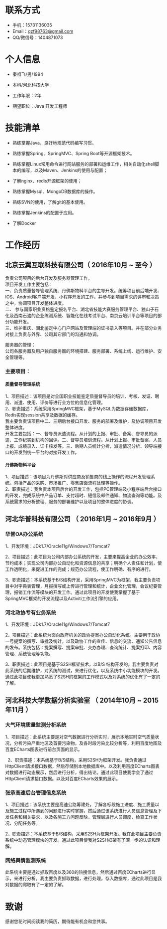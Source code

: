 
# 联系方式


- 手机：15731136035
- Email：qzf98763@gmail.com 
- QQ/微信号：1404871073

# 个人信息

 - 秦祖飞/男/1994
 - 本科/河北科技大学
 - 工作年限：2年

 - 期望职位：Java 开发工程师
 

# 技能清单

- 熟练掌握Java，良好地规范代码编写习惯。

- 熟练掌握Spring、SpringMVC、Spring Boot等开源框架技术。

- 熟练掌握Linux常用命令进行网站服务的部署和运维工作，相关自动化shell脚本的编写，以及Maven、Jenkins的使用与配置；

- 了解nginx、redis开源框架的使用；

- 熟练掌握Mysql、MongoDB数据库的操作。

- 熟练SVN的使用，了解git的基本使用。

- 熟练掌握Jenkins的配置于应用。

- 了解Docker


    
# 工作经历
## 北京云翼互联科技有限公司（ 2016年10月 ~ 至今 ）
负责公司项目的后台开发及服务器管理工作。  
项目开发工作主要包括：  
一、负责质量督导管理系统、丹佛斯物料平台的主导开发。统筹项目前后端开发、IOS、Android客户端开发、小程序开发的工作。并参与到项目需求的评审和决策之中，协调项目开发整体进度。  
二、 参与国家职业资格鉴定报名平台、湖北省技能大赛服务管理平台、独山子石化及西南石油的企业练测系统、智能化在线考试平台、南京云培训平台等项目的部分功能开发。  
三、维护重庆、湖北鉴定中心门户网站及管理端的证书录入等项目。并在部分业务对接上负责与外界、公司其它部门的沟通和协调。    

服务器的管理：  
公司各服务器及用户独自服务器的环境搭建、服务部署、系统上线、运行维护、安全管理等。  
### 主要项目：
####  质量督导管理系统
1、项目描述：该项目是对全国职业技能鉴定质量督导员的培训、考核、发证、聘用、派遣、使用、评价等进行全方位的信息化管理。  
2、职责描述：系统采用SpringMVC框架，基于MySQL为数据存储数据库，Redis实现session共享及数据的缓存。  
我主要负责该项目中二、三期后台接口开发、服务的部署及维护，及协调项目开发整体进度。  
开发主要包括：一、督导员派遣流程。从计划的上报、审批、备案、督导员的派遣、工作纪实到机构的回评。二、督导员培训流程。从计划上报、审批备案、人员上报、成绩录入、证卡核发等。三、后期人员统计分析，派遣情况分析、领导端接口的开发到统一平台的对接开发工作。  
#### 丹佛斯物料平台

1、项目描述：该项目为丹佛斯对供应商及销售商的线上操作的流程开发管理系统。包括产品的采购、市场推广、零售店面流程处理等操作。  
2、职责描述：我负责本项目后台的开发工作，包括PC管理端及小程序端后台接口的开发，完成系统中产品订单、支付超时、短信及邮件通知、物流查询等功能。及系统需求的分析整理、服务的部署维护以及项目的整体进度的协调。  

## 河北华普科技有限公司 （ 2016年1月 ~ 2016年9月 ）

### 华普OA办公系统 
  1、开发环境：JDk1.7/Oracle11g/Windows7/Tomcat7

  2、项目描述：此项目为公司内部办公系统的开发，主要来提高企业的办公效率，节约成本；实现公司内部办公自动化和资源信息的共享；明确个人责任和计划，使工作透明化，来促进工作的完成；规范办公流程，使工作明确、有序的进行。

  3、职责描述：本系统基于B/S结构开发，采用SpringMVC为框架，我主要负责项目中对字典表管理，月报撰写或上传进行管理和统计，企业文化管理，会议纪要管理，报销工作流等模块的开发工作。通过此项目的开发使我掌握了基于SpringMVC框架的开发流程以及Activiti工作流引擎的应用。  



### 河北政协专有业务系统 
1、开发环境：JDk1.7/Oracle11g/Windows7/Tomcat7  

2、项目描述：此系统为面向政府机关的政协提案办公自动化系统。主要用于政协一号提案的撰写、审批及统计，以及政协工作的宣传、信息的交流、通知公告信息的发布。系统包括：提案撰写、提案审批、交办办理、查询统计、提案打印、内容管理、系统管理等功能。  

3、职责描述：此项目是基于S2SH框架技术，以B/S 结构开发的。我主要负责对此系统的后期维护，对系统的测试，来进行优化，以及系统中小功能模块的开发。通过此项目使我更加熟悉了S2SH的框架的工作模式以及对系统的优化有了一定的了解。  
  



 
## 河北科技大学数据分析实验室 （ 2014年10月 ~ 2015年11月 ）

### 大气环境质量监测分析系统 

 1、项目描述：此系统主要是对空气数据进行分析实时，展示本地实时空气质量状况，分析污染严重地区及首要污染物，及各时段污染比较分析等，利用百度地图及百度ECharts图表进行前台页面的显示。  
 
  
 2、职责描述：本系统基于B/S结构，采用S2SH为框架开发。我负责通过HttpClient请求接口数据，然后存储到本地数据库中。以及利用百度ECharts图表对数据进行动态展示，然后进行分析，得出结论。通过此项目使我学会了通过HttpClient请求接口数据。以及对百度ECharts效果的展示。


### 张承高速后台管理信息系统  

 1、项目描述：该系统主要是高速公路筹建处，了解各标段施工进度、施工质量以及施工过程中所遇到的问题进行实时掌握，然后通过该系统进行人员信息管理及下发任务和相关要求，以及各施工方问题反映，管理层进行人员调度，检查工作状况、分配任务等。
 
 2、职责描述：本系统基于B/S结构，采用S2SH为框架开发。我在此项目主要负责系统中动态管理模块的开发。通过此项目使我对S2SH框架有了深一步的认识和理解。


### 网络舆情监测系统
 此系统主要是通过抓取百度以及360的热搜信息，然后通过百度ECharts进行显示，来进行分析。我主要负责抓取数据，进行处理，存入数据库，通过此项目是我对数据的爬取有了一定的了解。

# 致谢
 感谢您花时间阅读我的简历，期待能有机会和您共事。


